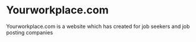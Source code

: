 # Yourworkplace.com
Yourworkplace.com is a website which has created for job seekers and job posting companies
